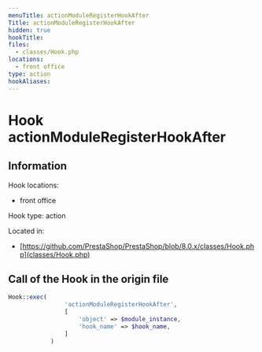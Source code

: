 ```yaml
---
menuTitle: actionModuleRegisterHookAfter
Title: actionModuleRegisterHookAfter
hidden: true
hookTitle: 
files:
  - classes/Hook.php
locations:
  - front office
type: action
hookAliases:
---
```


# Hook actionModuleRegisterHookAfter

## Information

Hook locations: 
  - front office

Hook type: action

Located in: 
  - [https://github.com/PrestaShop/PrestaShop/blob/8.0.x/classes/Hook.php](classes/Hook.php)

## Call of the Hook in the origin file

```php
Hook::exec(
                'actionModuleRegisterHookAfter',
                [
                    'object' => $module_instance,
                    'hook_name' => $hook_name,
                ]
            )
```